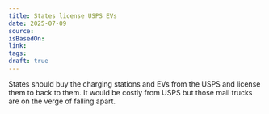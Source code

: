 ```yaml
---
title: States license USPS EVs
date: 2025-07-09
source: 
isBasedOn: 
link: 
tags: 
draft: true
---
```

States should buy the charging stations and EVs from the USPS and license them to back to them. It would be costly from USPS but those mail trucks are on the verge of falling apart.